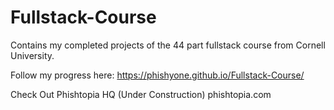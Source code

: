 # Fullstack-Course
Contains my completed projects of the 44 part fullstack course from Cornell University.

Follow my progress here:
https://phishyone.github.io/Fullstack-Course/

Check Out Phishtopia HQ (Under Construction)
phishtopia.com
